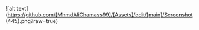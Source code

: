 
![alt text](https://github.com/[MhmdAliChamass99]/[Assets]/edit/[main]/Screenshot (445).png?raw=true)
